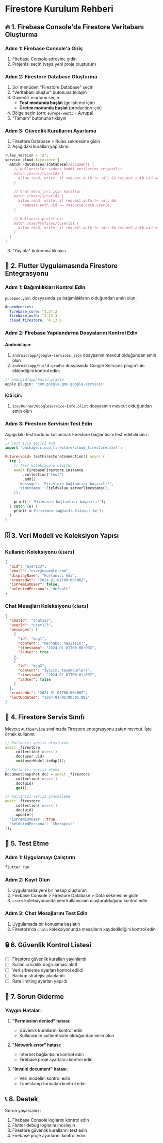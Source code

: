 # Firestore Kurulum Rehberi

## 🔥 1. Firebase Console'da Firestore Veritabanı Oluşturma

### Adım 1: Firebase Console'a Giriş
1. [Firebase Console](https://console.firebase.google.com/) adresine gidin
2. Projenizi seçin (veya yeni proje oluşturun)

### Adım 2: Firestore Database Oluşturma
1. Sol menüden "Firestore Database" seçin
2. "Veritabanı oluştur" butonuna tıklayın
3. Güvenlik modunu seçin:
   - **Test modunda başlat** (geliştirme için)
   - **Üretim modunda başlat** (production için)
4. Bölge seçin (örn: `europe-west3` - Avrupa)
5. "Tamam" butonuna tıklayın

### Adım 3: Güvenlik Kurallarını Ayarlama
1. Firestore Database > Rules sekmesine gidin
2. Aşağıdaki kuralları yapıştırın:

```javascript
rules_version = '2';
service cloud.firestore {
  match /databases/{database}/documents {
    // Kullanıcılar sadece kendi verilerine erişebilir
    match /users/{userId} {
      allow read, write: if request.auth != null && request.auth.uid == userId;
    }
    
    // Chat mesajları için kurallar
    match /chats/{chatId} {
      allow read, write: if request.auth != null && 
        request.auth.uid == resource.data.userId;
    }
    
    // Kullanıcı profilleri
    match /userProfiles/{userId} {
      allow read, write: if request.auth != null && request.auth.uid == userId;
    }
  }
}
```

3. "Yayınla" butonuna tıklayın

## 📱 2. Flutter Uygulamasında Firestore Entegrasyonu

### Adım 1: Bağımlılıkları Kontrol Edin
`pubspec.yaml` dosyasında şu bağımlılıkların olduğundan emin olun:

```yaml
dependencies:
  firebase_core: ^2.24.2
  firebase_auth: ^4.15.3
  cloud_firestore: ^4.13.6
```

### Adım 2: Firebase Yapılandırma Dosyalarını Kontrol Edin

#### Android için:
1. `android/app/google-services.json` dosyasının mevcut olduğundan emin olun
2. `android/app/build.gradle` dosyasında Google Services plugin'inin eklendiğini kontrol edin:

```gradle
// android/app/build.gradle
apply plugin: 'com.google.gms.google-services'
```

#### iOS için:
1. `ios/Runner/GoogleService-Info.plist` dosyasının mevcut olduğundan emin olun

### Adım 3: Firestore Servisini Test Edin

Aşağıdaki test kodunu kullanarak Firestore bağlantısını test edebilirsiniz:

```dart
// Test için geçici kod
import 'package:cloud_firestore/cloud_firestore.dart';

Future<void> testFirestoreConnection() async {
  try {
    // Test koleksiyonu oluştur
    await FirebaseFirestore.instance
        .collection('test')
        .add({
      'message': 'Firestore bağlantısı başarılı!',
      'timestamp': FieldValue.serverTimestamp(),
    });
    
    print('✅ Firestore bağlantısı başarılı!');
  } catch (e) {
    print('❌ Firestore bağlantı hatası: $e');
  }
}
```

## 🗄️ 3. Veri Modeli ve Koleksiyon Yapısı

### Kullanıcı Koleksiyonu (`users`)
```json
{
  "uid": "user123",
  "email": "user@example.com",
  "displayName": "Kullanıcı Adı",
  "createdAt": "2024-01-01T00:00:00Z",
  "isPremiumUser": false,
  "selectedPersona": "default"
}
```

### Chat Mesajları Koleksiyonu (`chats`)
```json
{
  "chatId": "chat123",
  "userId": "user123",
  "messages": [
    {
      "id": "msg1",
      "content": "Merhaba, nasılsın?",
      "timestamp": "2024-01-01T00:00:00Z",
      "isUser": true
    },
    {
      "id": "msg2", 
      "content": "İyiyim, teşekkürler!",
      "timestamp": "2024-01-01T00:01:00Z",
      "isUser": false
    }
  ],
  "createdAt": "2024-01-01T00:00:00Z",
  "lastUpdated": "2024-01-01T00:01:00Z"
}
```

## 🔧 4. Firestore Servis Sınıfı

Mevcut `AuthService` sınıfınızda Firestore entegrasyonu zaten mevcut. İşte örnek kullanım:

```dart
// Kullanıcı verisi oluşturma
await _firestore
    .collection('users')
    .doc(user.uid)
    .set(userModel.toMap());

// Kullanıcı verisi okuma
DocumentSnapshot doc = await _firestore
    .collection('users')
    .doc(uid)
    .get();

// Kullanıcı verisi güncelleme
await _firestore
    .collection('users')
    .doc(uid)
    .update({
  'isPremiumUser': true,
  'selectedPersona': 'therapist'
});
```

## 🚀 5. Test Etme

### Adım 1: Uygulamayı Çalıştırın
```bash
flutter run
```

### Adım 2: Kayıt Olun
1. Uygulamada yeni bir hesap oluşturun
2. Firebase Console > Firestore Database > Data sekmesine gidin
3. `users` koleksiyonunda yeni kullanıcının oluşturulduğunu kontrol edin

### Adım 3: Chat Mesajlarını Test Edin
1. Uygulamada bir konuşma başlatın
2. Firestore'da `chats` koleksiyonunda mesajların kaydedildiğini kontrol edin

## 🔒 6. Güvenlik Kontrol Listesi

- [ ] Firestore güvenlik kuralları yayınlandı
- [ ] Kullanıcı kimlik doğrulaması aktif
- [ ] Veri şifreleme ayarları kontrol edildi
- [ ] Backup stratejisi planlandı
- [ ] Rate limiting ayarları yapıldı

## 🐛 7. Sorun Giderme

### Yaygın Hatalar:

1. **"Permission denied" hatası:**
   - Güvenlik kurallarını kontrol edin
   - Kullanıcının authenticate olduğundan emin olun

2. **"Network error" hatası:**
   - İnternet bağlantısını kontrol edin
   - Firebase proje ayarlarını kontrol edin

3. **"Invalid document" hatası:**
   - Veri modelini kontrol edin
   - Timestamp formatını kontrol edin

## 📞 8. Destek

Sorun yaşarsanız:
1. Firebase Console loglarını kontrol edin
2. Flutter debug loglarını inceleyin
3. Firestore güvenlik kurallarını test edin
4. Firebase proje ayarlarını kontrol edin 